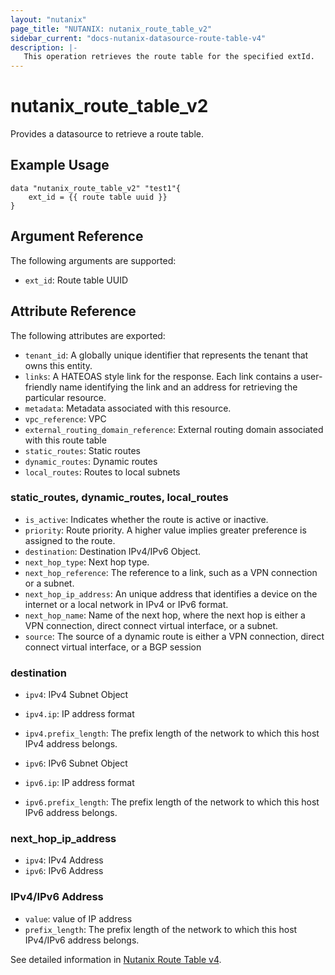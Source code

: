 ```yaml
---
layout: "nutanix"
page_title: "NUTANIX: nutanix_route_table_v2"
sidebar_current: "docs-nutanix-datasource-route-table-v4"
description: |-
   This operation retrieves the route table for the specified extId.
---
```


# nutanix_route_table_v2

Provides a datasource to retrieve a route table.

## Example Usage

```hcl
data "nutanix_route_table_v2" "test1"{
    ext_id = {{ route table uuid }}
}

```

## Argument Reference

The following arguments are supported:

* `ext_id`: Route table UUID

## Attribute Reference

The following attributes are exported:

* `tenant_id`: A globally unique identifier that represents the tenant that owns this entity. 
* `links`: A HATEOAS style link for the response. Each link contains a user-friendly name identifying the link and an address for retrieving the particular resource.
* `metadata`: Metadata associated with this resource.
* `vpc_reference`: VPC
* `external_routing_domain_reference`: External routing domain associated with this route table
* `static_routes`: Static routes
* `dynamic_routes`: Dynamic routes
* `local_routes`: Routes to local subnets


### static_routes, dynamic_routes, local_routes
* `is_active`: Indicates whether the route is active or inactive.
* `priority`: Route priority. A higher value implies greater preference is assigned to the route.
* `destination`: Destination IPv4/IPv6 Object. 
* `next_hop_type`: Next hop type.
* `next_hop_reference`: The reference to a link, such as a VPN connection or a subnet. 
* `next_hop_ip_address`: An unique address that identifies a device on the internet or a local network in IPv4 or IPv6 format.
* `next_hop_name`: Name of the next hop, where the next hop is either a VPN connection, direct connect virtual interface, or a subnet.
* `source`: The source of a dynamic route is either a VPN connection, direct connect virtual interface, or a BGP session


### destination
* `ipv4`: IPv4 Subnet Object
* `ipv4.ip`: IP address format
* `ipv4.prefix_length`: The prefix length of the network to which this host IPv4 address belongs.

* `ipv6`: IPv6 Subnet Object
* `ipv6.ip`: IP address format
* `ipv6.prefix_length`: The prefix length of the network to which this host IPv6 address belongs.


### next_hop_ip_address
* `ipv4`: IPv4 Address
* `ipv6`: IPv6 Address


### IPv4/IPv6 Address
* `value`: value of IP address
* `prefix_length`: The prefix length of the network to which this host IPv4/IPv6 address belongs.


See detailed information in [Nutanix Route Table v4](https://developers.nutanix.com/api-reference?namespace=networking&version=v4.0.b1).
